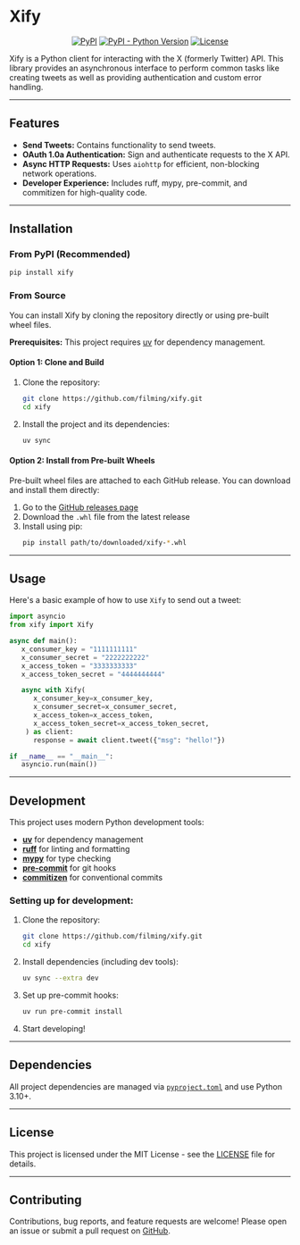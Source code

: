 # Xify

<p align="center">
  <a href="https://pypi.org/project/xify/"><img alt="PyPI" src="https://img.shields.io/pypi/v/xify?color=blue"></a>
  <a href="https://pypi.org/project/xify/"><img alt="PyPI - Python Version" src="https://img.shields.io/pypi/pyversions/xify"></a>
  <a href="https://github.com/filming/xify/blob/main/LICENSE"><img alt="License" src="https://img.shields.io/badge/License--yellow.svg"></a>
</p>

Xify is a Python client for interacting with the X (formerly Twitter) API. This library provides an asynchronous interface to perform common tasks like creating tweets as well as providing authentication and custom error handling.

---

## Features

- **Send Tweets:** Contains functionality to send tweets. 
- **OAuth 1.0a Authentication:** Sign and authenticate requests to the X API.
- **Async HTTP Requests:** Uses `aiohttp` for efficient, non-blocking network operations.
- **Developer Experience:** Includes ruff, mypy, pre-commit, and commitizen for high-quality code.

---

## Installation

### From PyPI (Recommended)

```bash
pip install xify
```

### From Source

You can install Xify by cloning the repository directly or using pre-built wheel files.

**Prerequisites:** This project requires [uv](https://github.com/astral-sh/uv) for dependency management.

#### Option 1: Clone and Build

1. Clone the repository:
   ```bash
   git clone https://github.com/filming/xify.git
   cd xify
   ```

2. Install the project and its dependencies:
   ```bash
   uv sync
   ```

#### Option 2: Install from Pre-built Wheels

Pre-built wheel files are attached to each GitHub release. You can download and install them directly:

1. Go to the [GitHub releases page](https://github.com/filming/xify/releases)
2. Download the `.whl` file from the latest release
3. Install using pip:
   ```bash
   pip install path/to/downloaded/xify-*.whl
   ```

---

## Usage

Here's a basic example of how to use `Xify` to send out a tweet:

```python
import asyncio
from xify import Xify

async def main():
   x_consumer_key = "1111111111"
   x_consumer_secret = "2222222222"
   x_access_token = "3333333333"
   x_access_token_secret = "4444444444"

   async with Xify(
      x_consumer_key=x_consumer_key,
      x_consumer_secret=x_consumer_secret,
      x_access_token=x_access_token,
      x_access_token_secret=x_access_token_secret,
    ) as client:
      response = await client.tweet({"msg": "hello!"})

if __name__ == "__main__":
   asyncio.run(main())
```

---

## Development

This project uses modern Python development tools:

- **[uv](https://github.com/astral-sh/uv)** for dependency management
- **[ruff](https://github.com/astral-sh/ruff)** for linting and formatting  
- **[mypy](https://mypy.readthedocs.io/)** for type checking
- **[pre-commit](https://pre-commit.com/)** for git hooks
- **[commitizen](https://commitizen-tools.github.io/commitizen/)** for conventional commits

### Setting up for development:

1. Clone the repository:
   ```bash
   git clone https://github.com/filming/xify.git
   cd xify
   ```

2. Install dependencies (including dev tools):
   ```bash
   uv sync --extra dev
   ```

3. Set up pre-commit hooks:
   ```bash
   uv run pre-commit install
   ```
   
4. Start developing!

---

## Dependencies

All project dependencies are managed via [`pyproject.toml`](pyproject.toml) and use Python 3.10+.

---

## License

This project is licensed under the MIT License - see the [LICENSE](LICENSE) file for details.

---

## Contributing

Contributions, bug reports, and feature requests are welcome!
Please open an issue or submit a pull request on [GitHub](https://github.com/filming/xify).